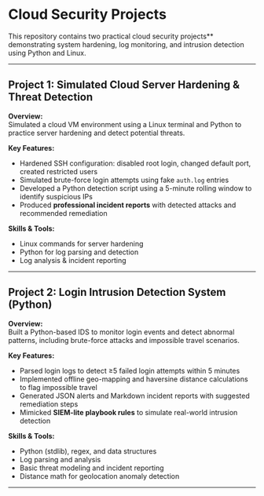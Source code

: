 # Cloud Security Projects

This repository contains two practical cloud security projects** demonstrating system hardening, log monitoring, and intrusion detection using Python and Linux.

---

## Project 1: Simulated Cloud Server Hardening & Threat Detection

**Overview:**  
Simulated a cloud VM environment using a Linux terminal and Python to practice server hardening and detect potential threats.

**Key Features:**  
- Hardened SSH configuration: disabled root login, changed default port, created restricted users  
- Simulated brute-force login attempts using fake `auth.log` entries  
- Developed a Python detection script using a 5-minute rolling window to identify suspicious IPs  
- Produced **professional incident reports** with detected attacks and recommended remediation  

**Skills & Tools:**  
- Linux commands for server hardening  
- Python for log parsing and detection  
- Log analysis & incident reporting  

---

## Project 2: Login Intrusion Detection System (Python)

**Overview:**  
Built a Python-based IDS to monitor login events and detect abnormal patterns, including brute-force attacks and impossible travel scenarios.

**Key Features:**  
- Parsed login logs to detect ≥5 failed login attempts within 5 minutes  
- Implemented offline geo-mapping and haversine distance calculations to flag impossible travel  
- Generated JSON alerts and Markdown incident reports with suggested remediation steps  
- Mimicked **SIEM-lite playbook rules** to simulate real-world intrusion detection  

**Skills & Tools:**  
- Python (stdlib), regex, and data structures  
- Log parsing and analysis  
- Basic threat modeling and incident reporting  
- Distance math for geolocation anomaly detection  

--- 
